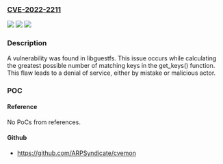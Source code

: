 ### [CVE-2022-2211](https://cve.mitre.org/cgi-bin/cvename.cgi?name=CVE-2022-2211)
![](https://img.shields.io/static/v1?label=Product&message=libguestfs&color=blue)
![](https://img.shields.io/static/v1?label=Version&message=none%20&color=brightgreen)
![](https://img.shields.io/static/v1?label=Vulnerability&message=Buffer%20Overflow&color=brightgreen)

### Description

A vulnerability was found in libguestfs. This issue occurs while calculating the greatest possible number of matching keys in the get_keys() function. This flaw leads to a denial of service, either by mistake or malicious actor.

### POC

#### Reference
No PoCs from references.

#### Github
- https://github.com/ARPSyndicate/cvemon

